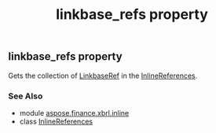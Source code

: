 ﻿---
title: linkbase_refs property
second_title: Aspose.Finance for Python via .NET API References
description: 
type: docs
weight: 50
url: /python-net/aspose.finance.xbrl.inline/inlinereferences/linkbase_refs/
is_root: false
---

## linkbase_refs property


Gets the collection of [LinkbaseRef](/finance/python-net/aspose.finance.xbrl/linkbaseref) in the [InlineReferences](/finance/python-net/aspose.finance.xbrl.inline/inlinereferences).

### See Also
* module [aspose.finance.xbrl.inline](../../)
* class [InlineReferences](/finance/python-net/aspose.finance.xbrl.inline/inlinereferences)
